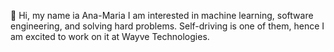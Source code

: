 👋 Hi, my name ia Ana-Maria
I am interested in machine learning, software engineering, and solving hard problems.
Self-driving is one of them, hence I am excited to work on it at Wayve Technologies.

<!---
amm272/amm272 is a ✨ special ✨ repository because its `README.md` (this file) appears on your GitHub profile.
You can click the Preview link to take a look at your changes.
--->

